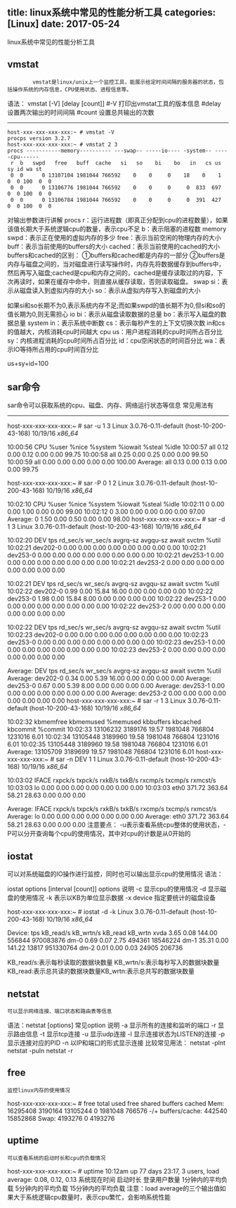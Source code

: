 title: linux系统中常见的性能分析工具
categories: [Linux]
date: 2017-05-24
---
linux系统中常见的性能分析工具
## vmstat
            vmstat是linux/unix上一个监控工具，能展示给定时间间隔的服务器的状态，包括操作系统的内存信息，CPU使用状态、进程信息等。
语法：
vmstat [-V] [delay [count]]
    #-V     打印出vmstat工具的版本信息
    #delay  设置两次输出的时间间隔
    #count  设置总共输出的次数

---
```
host-xxx-xxx-xxx-xxx:~ # vmstat -V
procps version 3.2.7
host-xxx-xxx-xxx-xxx:~ # vmstat 2 3
procs -----------memory---------- ---swap-- -----io---- -system-- -----cpu------
 r  b   swpd   free   buff  cache   si   so    bi    bo   in   cs us sy id wa st
 0  0      0 13107104 1981044 766592    0    0     0    18    0    1  0  0 100  0  0
 0  0      0 13106776 1981044 766592    0    0     0     0  833  697  0  0 100  0  0
 0  0      0 13106784 1981044 766592    0    0     0     0  391  427  0  0 100  0  0
```

对输出参数进行讲解
    procs
        r：运行进程数（即真正分配到cpu的进程数量），如果该值长期大于系统逻辑cpu的数量，表示cpu不足
        b：表示阻塞的进程数
    memory
        swpd：表示正在使用的虚拟内存的多少
        free：表示当前空闲的物理内存的大小
        buff：表示当前使用的buffers的大小
        cached：表示当前使用的cached的大小
buffers和cached的区别：
    ①buffers和cached都是内存的一部分
    ②buffers是内存与磁盘之间的，当对磁盘进行读写操作时，内存先将数据缓存到buffers中，然后再写入磁盘;cached是cpu和内存之间的，cached是缓存读取过的内容，下次再读时，如果在缓存中命中，则直接从缓存读取，否则读取磁盘。
      swap
        si：表示从磁盘读入到虚拟内存的大小
        so：表示从虚拟内存写入到磁盘的大小

如果si和so长期不为0,表示系统内存不足;而如果swpd的值长期不为0,但si和so的值长期为0,则无需担心
      io
        bi：表示从磁盘读取数据的总量
        bo：表示写入磁盘的数据总量
      system
        in：表示系统中断数
        cs：表示每秒产生的上下文切换次数
in和cs的值越大，内核消耗cpu时间越大
      cpu
         us：用户进程消耗的cpu时间所占百分比
         sy：内核进程消耗的cpu时间所占百分比
          id：cpu空闲状态的时间百分比
          wa：表示IO等待所占用的cpu时间百分比

us+sy+id=100

## sar命令
 sar命令可以获取系统的cpu、磁盘、内存、网络运行状态等信息
常见用法有

---
host-xxx-xxx-xxx-xxx:~ # sar -u 1 3
Linux 3.0.76-0.11-default (host-10-200-43-168)  10/19/16    _x86_64_

10:00:56        CPU     %user     %nice   %system   %iowait    %steal     %idle
10:00:57        all      0.12      0.00      0.12      0.00      0.00     99.75
10:00:58        all      0.25      0.00      0.25      0.00      0.00     99.50
10:00:59        all      0.00      0.00      0.00      0.00      0.00    100.00
Average:        all      0.13      0.00      0.13      0.00      0.00     99.75

host-xxx-xxx-xxx-xxx:~ # sar -P 0 1 2
Linux 3.0.76-0.11-default (host-10-200-43-168)  10/19/16    _x86_64_

10:02:10        CPU     %user     %nice   %system   %iowait    %steal     %idle
10:02:11          0      0.00      0.00      1.00      0.00      0.00     99.00
10:02:12          0      3.00      0.00      0.00      0.00      0.00     97.00
Average:          0      1.50      0.00      0.50      0.00      0.00     98.00
host-xxx-xxx-xxx-xxx:~ # sar -d 1 3
Linux 3.0.76-0.11-default (host-10-200-43-168)  10/19/16    _x86_64_

10:02:20          DEV       tps  rd_sec/s  wr_sec/s  avgrq-sz  avgqu-sz     await     svctm     %util
10:02:21     dev202-0      0.00      0.00      0.00      0.00      0.00      0.00      0.00      0.00
10:02:21     dev253-0      0.00      0.00      0.00      0.00      0.00      0.00      0.00      0.00
10:02:21     dev253-1      0.00      0.00      0.00      0.00      0.00      0.00      0.00      0.00
10:02:21     dev253-2      0.00      0.00      0.00      0.00      0.00      0.00      0.00      0.00

10:02:21          DEV       tps  rd_sec/s  wr_sec/s  avgrq-sz  avgqu-sz     await     svctm     %util
10:02:22     dev202-0      0.99      0.00     15.84     16.00      0.00      0.00      0.00      0.00
10:02:22     dev253-0      1.98      0.00     15.84      8.00      0.00      0.00      0.00      0.00
10:02:22     dev253-1      0.00      0.00      0.00      0.00      0.00      0.00      0.00      0.00
10:02:22     dev253-2      0.00      0.00      0.00      0.00      0.00      0.00      0.00      0.00

10:02:22          DEV       tps  rd_sec/s  wr_sec/s  avgrq-sz  avgqu-sz     await     svctm     %util
10:02:23     dev202-0      0.00      0.00      0.00      0.00      0.00      0.00      0.00      0.00
10:02:23     dev253-0      0.00      0.00      0.00      0.00      0.00      0.00      0.00      0.00
10:02:23     dev253-1      0.00      0.00      0.00      0.00      0.00      0.00      0.00      0.00
10:02:23     dev253-2      0.00      0.00      0.00      0.00      0.00      0.00      0.00      0.00

Average:          DEV       tps  rd_sec/s  wr_sec/s  avgrq-sz  avgqu-sz     await     svctm     %util
Average:     dev202-0      0.34      0.00      5.39     16.00      0.00      0.00      0.00      0.00
Average:     dev253-0      0.67      0.00      5.39      8.00      0.00      0.00      0.00      0.00
Average:     dev253-1      0.00      0.00      0.00      0.00      0.00      0.00      0.00      0.00
Average:     dev253-2      0.00      0.00      0.00      0.00      0.00      0.00      0.00      0.00
host-xxx-xxx-xxx-xxx:~ # sar -r 1 3
Linux 3.0.76-0.11-default (host-10-200-43-168)  10/19/16    _x86_64_

10:02:32    kbmemfree kbmemused  %memused kbbuffers  kbcached  kbcommit   %commit
10:02:33     13106232   3189176     19.57   1981048    766804   1231016      6.01
10:02:34     13105448   3189960     19.58   1981048    766804   1231016      6.01
10:02:35     13105448   3189960     19.58   1981048    766804   1231016      6.01
Average:     13105709   3189699     19.57   1981048    766804   1231016      6.01
host-xxx-xxx-xxx-xxx:~ # sar -n DEV 1 1
Linux 3.0.76-0.11-default (host-10-200-43-168)  10/19/16    _x86_64_

10:03:02        IFACE   rxpck/s   txpck/s    rxkB/s    txkB/s   rxcmp/s   txcmp/s  rxmcst/s
10:03:03           lo      0.00      0.00      0.00      0.00      0.00      0.00      0.00
10:03:03         eth0    371.72    363.64     58.21     28.63      0.00      0.00      0.00

Average:        IFACE   rxpck/s   txpck/s    rxkB/s    txkB/s   rxcmp/s   txcmp/s  rxmcst/s
Average:           lo      0.00      0.00      0.00      0.00      0.00      0.00      0.00
Average:         eth0    371.72    363.64     58.21     28.63      0.00      0.00      0.00
注意要点：
    -u表示查看系统cpu整体的使用状态，-P可以分开查询每个cpu的使用情况，其中对cpu的计数是从0开始的

## iostat
可以对系统磁盘的IO操作进行监控，同时也可以输出显示cpu的使用情况
语法：

iostat options [interval [count]]
options
说明
-c
显示cpu的使用情况
-d
显示磁盘的使用情况
-k
表示以KB为单位显示数据
-x device
指定要统计的磁盘设备

host-xxx-xxx-xxx-xxx:~ # iostat -d -k
Linux 3.0.76-0.11-default (host-10-200-43-168)  10/19/16    _x86_64_

Device:            tps    kB_read/s    kB_wrtn/s    kB_read    kB_wrtn
xvda              3.65         0.08       144.00     556844  970083876
dm-0              0.69         0.07         2.75     494361   18546224
dm-1             35.31         0.00       141.22      13817  951330764
dm-2              0.01         0.00         0.03      24905     206736

KB_read/s:表示每秒读取的数据块数量
KB_wrtn/s:表示每秒写入的数据块数量
KB_read:表示总共读的数据块数量KB_wrtn:表示总共写的数据块数量

## netstat
    可以显示网络连接、端口状态和路由表等信息
语法：netstat [options]
常见option
说明
-a
显示所有的连接和监听的端口
-r
显示路由信息
-t
显示tcp连接
-u
显示udp连接
-l
显示连接状态为LISTEN的连接
-p
显示连接对应的PID
-n
以IP和端口的形式显示连接
比较常见用法：
netstat -plnt
netstat -puln
netstat -r

## free
    监控linux内存的使用情况
host-xxx-xxx-xxx-xxx:~ # free
             total       used       free     shared    buffers     cached
Mem:      16295408    3190164   13105244          0    1981048     766576
-/+ buffers/cache:     442540   15852868
Swap:      4193276          0    4193276

## uptime
    可以查看系统的启动时长和cpu的负载情况
host-xxx-xxx-xxx-xxx:~ # uptime 
 10:12am  up 77 days 23:17,  3 users,  load average: 0.08, 0.12, 0.13
系统现在时间    启动时长   登录用户数量      1分钟内的平均负载  5分钟内的平均负载   15分钟内的平均负载
注意：load average的三个输出值如果大于系统逻辑cpu数量时，表示cpu繁忙，会影响系统性能
 